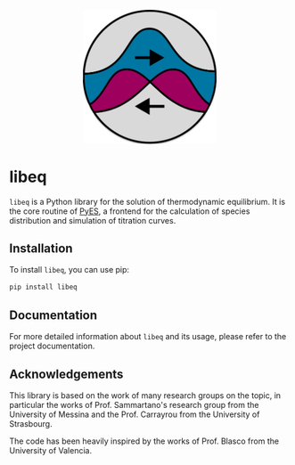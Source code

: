<p align="center">

<img src="docs/assets/logo.png" style="width: 25vw;">

# libeq

</p>

`libeq` is a Python library for the solution of thermodynamic equilibrium. It is the core routine of [PyES](https://www.github.com/Kastakin/PyES), a frontend for the calculation of species distribution and simulation of titration curves.

## Installation

To install `libeq`, you can use pip:

```sh
pip install libeq
```

## Documentation

For more detailed information about `libeq` and its usage, please refer to the project documentation.

## Acknowledgements

This library is based on the work of many research groups on the topic, in particular the works of Prof. Sammartano's research group from the University of Messina and the Prof. Carrayrou from the University of Strasbourg.

The code has been heavily inspired by the works of Prof. Blasco from the University of Valencia.
